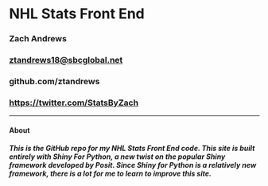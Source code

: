 # NHL Stats Front End
### Zach Andrews
### ztandrews18@sbcglobal.net
### github.com/ztandrews
### https://twitter.com/StatsByZach
---
#### About

##### This is the GitHub repo for my NHL Stats Front End code. This site is built entirely with Shiny For Python, a new twist on the popular Shiny framework developed by Posit. Since Shiny for Python is a relatively new framework, there is a lot for me to learn to improve this site. 
